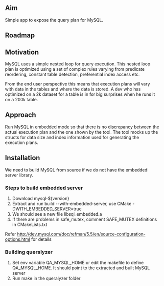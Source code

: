 ## Aim

Simple app to expose the query plan for MySQL.

## Roadmap
                   
## Motivation

MySQL uses a simple nested loop for query execution. 
This nested loop plan is optimized using a set of complex rules varying from 
predicate reordering, constant table detection, preferential index access etc.

From the end user perspective this means that execution plans will vary with data in the tables and where the data is stored.
A dev who has optimized on a 2k dataset for a table is in for big surprises when he runs it on a 200k table.

## Approach

Run MySQL in embedded mode so that there is no discrepancy between the actual execution plan and the one shown by the tool. 
The tool mocks up the structs for data size and index information used for generating the execution plans.

## Installation

We need to build MySQL from source if we do not have the embedded server library. 

### Steps to build embedded server

 1. Download mysql-${version}
 2. Extract and run build --with-embedded-server, use CMake -DWITH_EMBEDDED_SERVER=true
 3. We should see a new file libsql_embedded.a
 4. If there are problems in safe_mutex, comment SAFE_MUTEX definitions in CMakeLists.txt

Refer http://dev.mysql.com/doc/refman/5.5/en/source-configuration-options.html for details

### Building queralyzer
 1. Set env variable QA_MYSQL_HOME or edit the makefile to define QA_MYSQL_HOME. It should point to the extracted and built MySQL server
 2. Run make in the queralyzer folder


